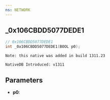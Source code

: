 ```yaml
---
ns: NETWORK
---
```

## _0x106CBDD5077DEDE1

```c
// 0x106CBDD5077DEDE1
int _0x106CBDD5077DEDE1(BOOL p0);
```

```
Note: this native was added in build 1311.23

NativeDB Introduced: v1311
```

## Parameters
* **p0**:
